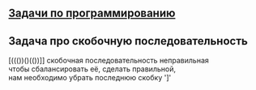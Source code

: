 
## <a href='src/main/java/guru/qa/Main.java'>Задачи по программированию</a>


## Задача про скобочную последовательность

[((())()(())]]
скобочная последовательность неправильная<br>
чтобы сбалансировать её, сделать правильной,<br >
нам необходимо убрать последнюю скобку ']'
